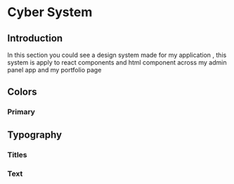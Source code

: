 # Cyber System


## Introduction

In this section you could see a design system made for my application ,
this system is apply to react components and html component across my
admin panel app and my portfolio page

## Colors

### Primary


## Typography

### Titles


### Text